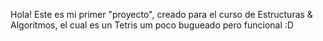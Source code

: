 Hola! Este es mi primer "proyecto", creado para el curso de Estructuras & Algoritmos, el cual es un Tetris um poco bugueado pero funcional :D
